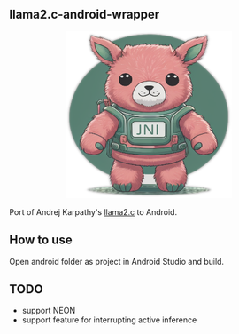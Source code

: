 ## llama2.c-android-wrapper

<p align="center">
  <img src="assets/llama2-android-wrapper.png" width="300" height="300" alt="Llama JNI">
</p>

Port of Andrej Karpathy's [llama2.c](https://github.com/karpathy/llama2.c) to Android.

## How to use
Open android folder as project in Android Studio and build.

## TODO
- support NEON
- support feature for interrupting active inference